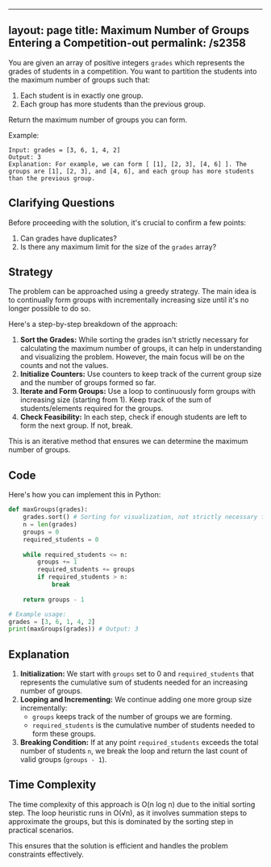 
---
layout: page
title:  Maximum Number of Groups Entering a Competition-out
permalink: /s2358
---

You are given an array of positive integers `grades` which represents the grades of students in a competition. You want to partition the students into the maximum number of groups such that:

1. Each student is in exactly one group.
2. Each group has more students than the previous group.

Return the maximum number of groups you can form.

Example:
```
Input: grades = [3, 6, 1, 4, 2]
Output: 3
Explanation: For example, we can form [ [1], [2, 3], [4, 6] ]. The groups are [1], [2, 3], and [4, 6], and each group has more students than the previous group.
```

## Clarifying Questions

Before proceeding with the solution, it's crucial to confirm a few points:
1. Can grades have duplicates?
2. Is there any maximum limit for the size of the `grades` array?

## Strategy

The problem can be approached using a greedy strategy. The main idea is to continually form groups with incrementally increasing size until it's no longer possible to do so.

Here's a step-by-step breakdown of the approach:

1. **Sort the Grades:** While sorting the grades isn't strictly necessary for calculating the maximum number of groups, it can help in understanding and visualizing the problem. However, the main focus will be on the counts and not the values.
2. **Initialize Counters:** Use counters to keep track of the current group size and the number of groups formed so far.
3. **Iterate and Form Groups:** Use a loop to continuously form groups with increasing size (starting from 1). Keep track of the sum of students/elements required for the groups.
4. **Check Feasibility:** In each step, check if enough students are left to form the next group. If not, break.

This is an iterative method that ensures we can determine the maximum number of groups.

## Code

Here's how you can implement this in Python:

```python
def maxGroups(grades):
    grades.sort() # Sorting for visualization, not strictly necessary for count calculation.
    n = len(grades)
    groups = 0
    required_students = 0
    
    while required_students <= n:
        groups += 1
        required_students += groups
        if required_students > n:
            break
    
    return groups - 1

# Example usage:
grades = [3, 6, 1, 4, 2]
print(maxGroups(grades)) # Output: 3
```

## Explanation

1. **Initialization:** We start with `groups` set to 0 and `required_students` that represents the cumulative sum of students needed for an increasing number of groups.
2. **Looping and Incrementing:** We continue adding one more group size incrementally:
    - `groups` keeps track of the number of groups we are forming.
    - `required_students` is the cumulative number of students needed to form these groups.
3. **Breaking Condition:** If at any point `required_students` exceeds the total number of students `n`, we break the loop and return the last count of valid groups (`groups - 1`).

## Time Complexity

The time complexity of this approach is O(n log n) due to the initial sorting step. The loop heuristic runs in O(√n), as it involves summation steps to approximate the groups, but this is dominated by the sorting step in practical scenarios.

This ensures that the solution is efficient and handles the problem constraints effectively.